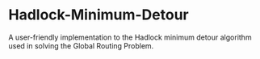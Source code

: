 # Hadlock-Minimum-Detour
A user-friendly implementation to the Hadlock minimum detour algorithm used in solving the Global Routing Problem.
